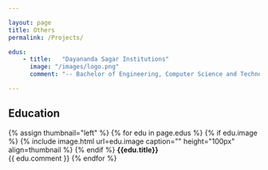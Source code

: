 ```yaml
---

layout: page
title: Others
permalink: /Projects/

edus:
    - title:   "Dayananda Sagar Institutions"
      image: "/images/logo.png"
      comment: "-- Bachelor of Engineering, Computer Science and Technology<br/>"

---
```


## Education

{% assign thumbnail="left" %}
{% for edu in page.edus %}
{% if edu.image %}
{% include image.html url=edu.image caption="" height="100px" align=thumbnail %}
{% endif %}
**{{edu.title}}** <br/>
{{ edu.comment }}
{% endfor %}<br/>
